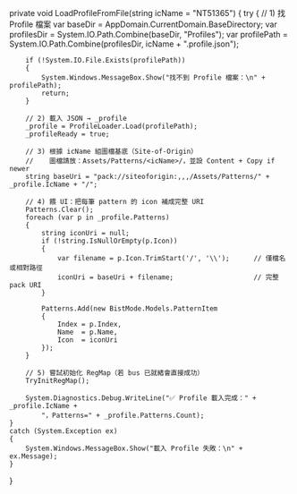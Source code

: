 private void LoadProfileFromFile(string icName = "NT51365")
{
    try
    {
        // 1) 找 Profile 檔案
        var baseDir     = AppDomain.CurrentDomain.BaseDirectory;
        var profilesDir = System.IO.Path.Combine(baseDir, "Profiles");
        var profilePath = System.IO.Path.Combine(profilesDir, icName + ".profile.json");

        if (!System.IO.File.Exists(profilePath))
        {
            System.Windows.MessageBox.Show("找不到 Profile 檔案：\n" + profilePath);
            return;
        }

        // 2) 載入 JSON → _profile
        _profile = ProfileLoader.Load(profilePath);
        _profileReady = true;

        // 3) 根據 icName 組圖檔基底（Site-of-Origin）
        //    圖檔請放：Assets/Patterns/<icName>/，並設 Content + Copy if newer
        string baseUri = "pack://siteoforigin:,,,/Assets/Patterns/" + _profile.IcName + "/";

        // 4) 餵 UI：把每筆 pattern 的 icon 補成完整 URI
        Patterns.Clear();
        foreach (var p in _profile.Patterns)
        {
            string iconUri = null;
            if (!string.IsNullOrEmpty(p.Icon))
            {
                var filename = p.Icon.TrimStart('/', '\\');      // 僅檔名或相對路徑
                iconUri = baseUri + filename;                    // 完整 pack URI
            }

            Patterns.Add(new BistMode.Models.PatternItem
            {
                Index = p.Index,
                Name  = p.Name,
                Icon  = iconUri
            });
        }

        // 5) 嘗試初始化 RegMap（若 bus 已就緒會直接成功）
        TryInitRegMap();

        System.Diagnostics.Debug.WriteLine("✅ Profile 載入完成：" + _profile.IcName +
            "，Patterns=" + _profile.Patterns.Count);
    }
    catch (System.Exception ex)
    {
        System.Windows.MessageBox.Show("載入 Profile 失敗：\n" + ex.Message);
    }
}
